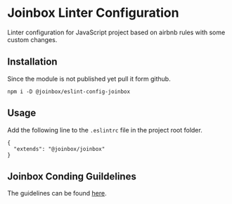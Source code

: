# Joinbox Linter Configuration
Linter configuration for JavaScript project based on airbnb rules with some custom changes.

## Installation

Since the module is not published yet pull it form github.

`npm i -D @joinbox/eslint-config-joinbox`

## Usage

Add the following line to the `.eslintrc` file in the project root folder.

```
{
  "extends": "@joinbox/joinbox"
}
```

## Joinbox Conding Guildelines

The guidelines can be found [here](https://github.com/joinbox/guidelines/blob/master/styleguide/javascript.md).
